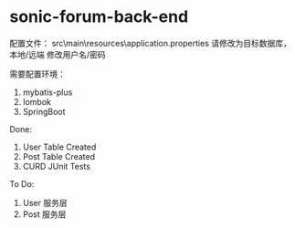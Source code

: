 # sonic-forum-back-end

配置文件：
src\main\resources\application.properties
请修改为目标数据库，本地/远端
修改用户名/密码


需要配置环境：
1. mybatis-plus
2. lombok
3. SpringBoot

Done:
1. User Table Created
2. Post Table Created
3. CURD JUnit Tests

To Do:
1. User 服务层
1. Post 服务层
